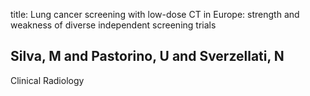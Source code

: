title: Lung cancer screening with low-dose CT in Europe: strength and weakness of diverse independent screening trials

## Silva, M and Pastorino, U and Sverzellati, N
Clinical Radiology

